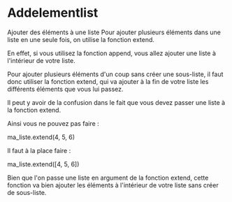 # Addelementlist
Ajouter des éléments à une liste 
Pour ajouter plusieurs éléments dans une liste en une seule fois, on utilise la fonction extend.

En effet, si vous utilisez la fonction append, vous allez ajouter une liste à l'intérieur de votre liste.

Pour ajouter plusieurs éléments d'un coup sans créer une sous-liste, il faut donc utiliser la fonction extend, qui va ajouter à la fin de votre liste les différents éléments que vous lui passez.

Il peut y avoir de la confusion dans le fait que vous devez passer une liste à la fonction extend.

Ainsi vous ne pouvez pas faire :

ma_liste.extend(4, 5, 6) 

Il faut à la place faire :

ma_liste.extend([4, 5, 6]) 

Bien que l'on passe une liste en argument de la fonction extend, cette fonction va bien ajouter les éléments à l'intérieur de votre liste sans créer de sous-liste.
